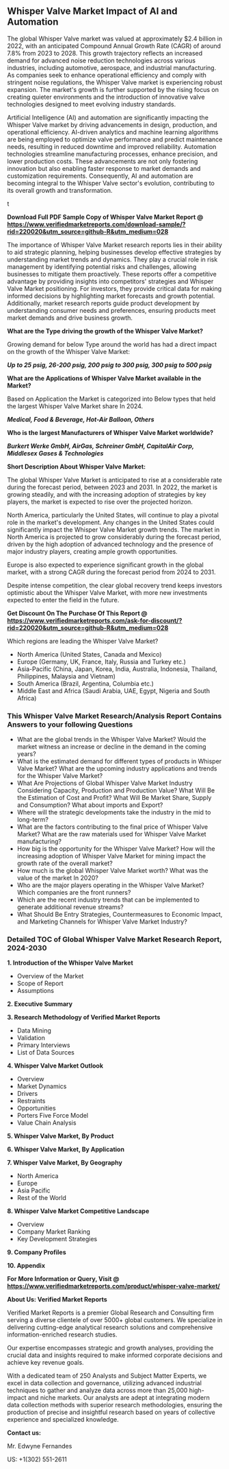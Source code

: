 <h2>Whisper Valve Market Impact of AI and Automation</h2><p>The global Whisper Valve market was valued at approximately $2.4 billion in 2022, with an anticipated Compound Annual Growth Rate (CAGR) of around 7.8% from 2023 to 2028. This growth trajectory reflects an increased demand for advanced noise reduction technologies across various industries, including automotive, aerospace, and industrial manufacturing. As companies seek to enhance operational efficiency and comply with stringent noise regulations, the Whisper Valve market is experiencing robust expansion. The market's growth is further supported by the rising focus on creating quieter environments and the introduction of innovative valve technologies designed to meet evolving industry standards.</p><p>Artificial Intelligence (AI) and automation are significantly impacting the Whisper Valve market by driving advancements in design, production, and operational efficiency. AI-driven analytics and machine learning algorithms are being employed to optimize valve performance and predict maintenance needs, resulting in reduced downtime and improved reliability. Automation technologies streamline manufacturing processes, enhance precision, and lower production costs. These advancements are not only fostering innovation but also enabling faster response to market demands and customization requirements. Consequently, AI and automation are becoming integral to the Whisper Valve sector's evolution, contributing to its overall growth and transformation.</p>t</p><p id="" class=""><strong>Download Full PDF Sample Copy of Whisper Valve Market Report @ <a href="https://www.verifiedmarketreports.com/download-sample/?rid=220020&utm_source=github-R&utm_medium=028" target="_blank">https://www.verifiedmarketreports.com/download-sample/?rid=220020&utm_source=github-R&utm_medium=028</a></strong></p><p>The importance of&nbsp;Whisper Valve Market research reports lies in their ability to aid strategic planning, helping businesses develop effective strategies by understanding market trends and dynamics. They play a crucial role in risk management by identifying potential risks and challenges, allowing businesses to mitigate them proactively. These reports offer a competitive advantage by providing insights into competitors' strategies and Whisper Valve Market positioning. For investors, they provide critical data for making informed decisions by highlighting market forecasts and growth potential. Additionally, market research reports guide product development by understanding consumer needs and preferences, ensuring products meet market demands and drive business growth.</p><p><strong>What are the&nbsp;Type driving the growth of the Whisper Valve Market?</strong></p><p id="" class="">Growing demand for below Type around the world has had a direct impact on the growth of the Whisper Valve Market:</p><em><strong>Up to 25 psig, 26-200 psig, 200 psig to 300 psig, 300 psig to 500 psig</strong></em></p><strong>What are the&nbsp;Applications&nbsp;of Whisper Valve Market available in the Market?</strong></p><p id="" class="">Based on Application the Market is categorized into Below types that held the largest Whisper Valve Market share In 2024.</p><em><strong>Medical, Food & Beverage, Hot-Air Balloon, Others</strong></em></p><strong>Who is the largest Manufacturers of Whisper Valve Market worldwide?</strong></p><p><em><strong>Burkert Werke GmbH, AirGas, Schreiner GmbH, CapitalAir Corp, Middlesex Gases & Technologies</strong></em></p><p id="" class=""><strong>Short Description About Whisper Valve Market:</strong></p><p>The global Whisper Valve Market is anticipated to rise at a considerable rate during the forecast period, between 2023 and 2031. In 2022, the market is growing steadily, and with the increasing adoption of strategies by key players, the market is expected to rise over the projected horizon.</p><p>North America, particularly the United States, will continue to play a pivotal role in the market's development. Any changes in the United States could significantly impact the Whisper Valve Market growth trends. The market in North America is projected to grow considerably during the forecast period, driven by the high adoption of advanced technology and the presence of major industry players, creating ample growth opportunities.</p><p>Europe is also expected to experience significant growth in the global market, with a strong CAGR during the forecast period from 2024 to 2031.</p><p>Despite intense competition, the clear global recovery trend keeps investors optimistic about the Whisper Valve Market, with more new investments expected to enter the field in the future.</p><p id="" class=""><strong>Get Discount On The Purchase Of This Report @ <a href="https://www.verifiedmarketreports.com/ask-for-discount/?rid=220020&utm_source=github-R&utm_medium=028" target="_blank">https://www.verifiedmarketreports.com/ask-for-discount/?rid=220020&utm_source=github-R&utm_medium=028</a></strong></p>Which regions are leading the Whisper Valve Market?</p><ul><li>North America (United States, Canada and Mexico)</li><li>Europe (Germany, UK, France, Italy, Russia and Turkey etc.)</li><li>Asia-Pacific (China, Japan, Korea, India, Australia, Indonesia, Thailand, Philippines, Malaysia and Vietnam)</li><li>South America (Brazil, Argentina, Columbia etc.)</li><li>Middle East and Africa (Saudi Arabia, UAE, Egypt, Nigeria and South Africa)</li></ul><h3 id="" class="">This Whisper Valve Market Research/Analysis Report Contains Answers to your following Questions</h3><ul><li>What are the global trends in the Whisper Valve Market? Would the market witness an increase or decline in the demand in the coming years?</li><li>What is the estimated demand for different types of products in Whisper Valve Market? What are the upcoming industry applications and trends for the Whisper Valve Market?</li><li>What Are Projections of Global Whisper Valve Market Industry Considering Capacity, Production and Production Value? What Will Be the Estimation of Cost and Profit? What Will Be Market Share, Supply and Consumption? What about imports and Export?</li><li>Where will the strategic developments take the industry in the mid to long-term?</li><li>What are the factors contributing to the final price of Whisper Valve Market? What are the raw materials used for Whisper Valve Market manufacturing?</li><li>How big is the opportunity for the Whisper Valve Market? How will the increasing adoption of Whisper Valve Market for mining impact the growth rate of the overall market?</li><li>How much is the global Whisper Valve Market worth? What was the value of the market In 2020?</li><li>Who are the major players operating in the Whisper Valve Market? Which companies are the front runners?</li><li>Which are the recent industry trends that can be implemented to generate additional revenue streams?</li><li>What Should Be Entry Strategies, Countermeasures to Economic Impact, and Marketing Channels for Whisper Valve Market Industry?</li></ul><h3 id="" class="">Detailed TOC of Global Whisper Valve Market Research Report, 2024-2030</h3><p id="" class=""><strong>1. Introduction of the Whisper Valve Market</strong></p><ul><li>Overview of the Market</li><li>Scope of Report</li><li>Assumptions</li></ul><p id="" class=""><strong>2. Executive Summary</strong></p><p id="" class=""><strong>3. Research Methodology of Verified Market Reports</strong></p><ul><li>Data Mining</li><li>Validation</li><li>Primary Interviews</li><li>List of Data Sources</li></ul><p id="" class=""><strong>4. Whisper Valve Market Outlook</strong></p><ul><li>Overview</li><li>Market Dynamics</li><li>Drivers</li><li>Restraints</li><li>Opportunities</li><li>Porters Five Force Model</li><li>Value Chain Analysis</li></ul><p id="" class=""><strong>5. Whisper Valve Market, By Product</strong></p><p id="" class=""><strong>6. Whisper Valve Market, By Application</strong></p><p id="" class=""><strong>7. Whisper Valve Market, By Geography</strong></p><ul><li>North America</li><li>Europe</li><li>Asia Pacific</li><li>Rest of the World</li></ul><p id="" class=""><strong>8. Whisper Valve Market Competitive Landscape</strong></p><ul><li>Overview</li><li>Company Market Ranking</li><li>Key Development Strategies</li></ul><p id="" class=""><strong>9. Company Profiles</strong></p><p id="" class=""><strong>10. Appendix</strong></p><p id="" class=""><strong>For More Information or Query, Visit @ <a href="https://www.verifiedmarketreports.com/product/whisper-valve-market/" target="_blank">https://www.verifiedmarketreports.com/product/whisper-valve-market/</a></strong></p><p id="" class=""><strong>About Us: Verified Market Reports</strong></p><p id="" class="">Verified Market Reports is a premier Global Research and Consulting firm serving a diverse clientele of over 5000+ global customers. We specialize in delivering cutting-edge analytical research solutions and comprehensive information-enriched research studies.</p><p id="" class="">Our expertise encompasses strategic and growth analyses, providing the crucial data and insights required to make informed corporate decisions and achieve key revenue goals.</p><p id="" class="">With a dedicated team of 250 Analysts and Subject Matter Experts, we excel in data collection and governance, utilizing advanced industrial techniques to gather and analyze data across more than 25,000 high-impact and niche markets. Our analysts are adept at integrating modern data collection methods with superior research methodologies, ensuring the production of precise and insightful research based on years of collective experience and specialized knowledge.</p><p id="" class=""><strong>Contact us:</strong></p><p id="" class="">Mr. Edwyne Fernandes</p><p id="" class="">US: +1(302) 551-2611</p>